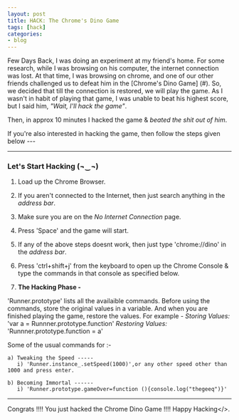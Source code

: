 ```yaml
---
layout: post
title: HACK: The Chrome's Dino Game
tags: [hack]
categories:
- blog
---
```

Few Days Back, I was doing an experiment at my friend's home. For some research, while I was browsing on
his computer, the internet connection was lost. At that time, I was browsing on chrome, and one of our
other friends challenged us to defeat him in the [Chrome's Dino Game] (#). So, we decided that till the 
connection is restored, we will play the game. As I wasn't in habit of playing that game, I was unable 
to beat his highest score, but I said him, *"Wait, I'll hack the game"*. 

Then, in approx 10 minutes I hacked the game & *beated the shit out of him*.

If you're also interested in hacking the game, then follow the steps given below ---

---

### Let's Start Hacking (¬‿¬)

1. Load up the Chrome Browser.

2. If you aren't connected to the Internet, then just search anything in the *address bar*.

3. Make sure you are on the *No Internet Connection* page.

4. Press 'Space' and the game will start.

5. If any of the above steps doesnt work, then just type 'chrome://dino' in the *address bar*.

6. Press 'ctrl+shift+j' from the keyboard to open up the Chrome Console & type the commands in that 
   console as specified below.

7. **The Hacking Phase -**

'Runner.prototype' lists all the availaible commands.
Before using the commands, store the original values in a variable. 
And when you are finished playing the game, restore the values.
For example - 
*Storing Values:* 'var a = Runnner.prototype.function'
*Restoring Values:* 'Runnner.prototype.function = a'

Some of the usual commands for :-

	a) Tweaking the Speed -----
	   i) 'Runner.instance_.setSpeed(1000)',or any other speed other than 1000 and press enter. 
    
    b) Becoming Immortal ------
       i) 'Runner.prototype.gameOver=function (){console.log("thegeeq")}'

---

Congrats !!!! You just hacked the Chrome Dino Game !!!! Happy Hacking</>.

